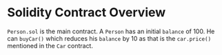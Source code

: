 # Solidity Contract Overview

`Person.sol` is the main contract. A `Person` has an initial `balance` of 100. He can `buyCar()` which reduces his `balance` by 10 as that is the `car.price()` mentioned in the `Car` contract.